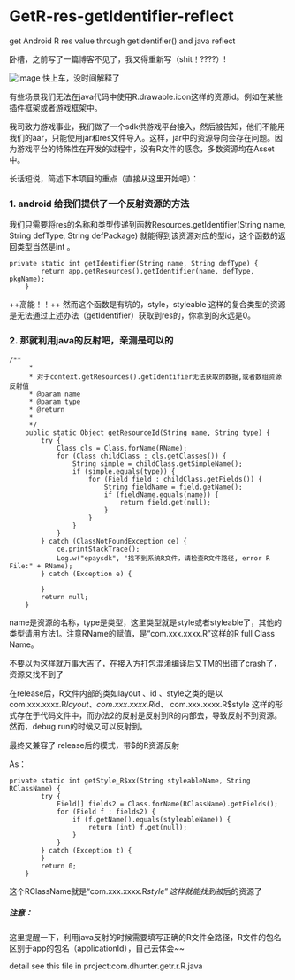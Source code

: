 # GetR-res-getIdentifier-reflect
get Android R res value through getIdentifier() and java reflect

卧槽，之前写了一篇博客不见了，我又得重新写（shit！????）!


![image](https://github.com/illidantao/HelloAndroidM/blob/master/oldDriver.jpg)
快上车，没时间解释了


有些场景我们无法在java代码中使用R.drawable.icon这样的资源id。例如在某些插件框架或者游戏框架中。

我司致力游戏事业，我们做了一个sdk供游戏平台接入，然后被告知，他们不能用我们的aar，只能使用jar和res文件导入。这样，jar中的资源导向会存在问题。因为游戏平台的特殊性在开发的过程中，没有R文件的感念，多数资源均在Asset中。

长话短说，简述下本项目的重点（直接从这里开始吧）：

### 1. android 给我们提供了一个反射资源的方法

 我们只需要将res的名称和类型传递到函数Resources.getIdentifier(String name, String defType, String defPackage) 就能得到该资源对应的型id，这个函数的返回类型当然是int
。


```
private static int getIdentifier(String name, String defType) {
        return app.getResources().getIdentifier(name, defType, pkgName);
    }
```


++高能！！++
然而这个函数是有坑的，style，styleable 这样的复合类型的资源是无法通过上述办法（getIdentifier）获取到res的，你拿到的永远是0。

### 2. 那就利用java的反射吧，亲测是可以的


```
/**
     *
     * 对于context.getResources().getIdentifier无法获取的数据,或者数组资源反射值
     * @param name
     * @param type
     * @return
     *
     */
    public static Object getResourceId(String name, String type) {
        try {
            Class cls = Class.forName(RName);
            for (Class childClass : cls.getClasses()) {
                String simple = childClass.getSimpleName();
                if (simple.equals(type)) {
                    for (Field field : childClass.getFields()) {
                        String fieldName = field.getName();
                        if (fieldName.equals(name)) {
                            return field.get(null);
                        }
                    }
                }
            }
        } catch (ClassNotFoundException ce) {
            ce.printStackTrace();
            Log.w("epaysdk", "找不到系统R文件，请检查R文件路径, error R File:" + RName);
        } catch (Exception e) {

        }
        return null;
    }
```
name是资源的名称，type是类型，这里类型就是style或者styleable了，其他的类型请用方法1。注意RName的赋值，是“com.xxx.xxxx.R”这样的R full Class Name。


不要以为这样就万事大吉了，在接入方打包混淆编译后又TM的出错了crash了，资源又找不到了



在release后，R文件内部的类如layout 、id 、style之类的是以com.xxx.xxxx.R$layout、com.xxx.xxxx.R$id、 com.xxx.xxxx.R$style 这样的形式存在于代码文件中，而办法2的反射是反射到R的内部去，导致反射不到资源。然而，debug run的时候又可以反射到。

最终又兼容了 release后的模式，带$的R资源反射


As：

```
private static int getStyle_R$xx(String styleableName, String RClassName) {
        try {
            Field[] fields2 = Class.forName(RClassName).getFields();
            for (Field f : fields2) {
                if (f.getName().equals(styleableName)) {
                    return (int) f.get(null);
                }
            }
        } catch (Exception t) {
        }
        return 0;
    }
```
这个RClassName就是“com.xxx.xxxx.R$style” 
这样就能找到被$后的资源了

##### 注意：

这里提醒一下，利用java反射的时候需要填写正确的R文件全路径，R文件的包名区别于app的包名（applicationId），自己去体会~~


detail see this file in project:com.dhunter.getr.r.R.java



